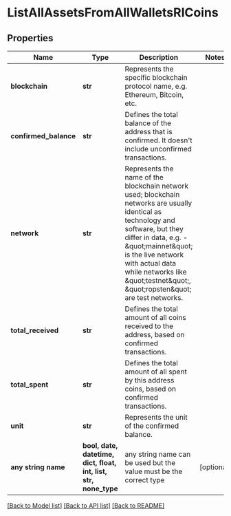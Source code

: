 # ListAllAssetsFromAllWalletsRICoins


## Properties
Name | Type | Description | Notes
------------ | ------------- | ------------- | -------------
**blockchain** | **str** | Represents the specific blockchain protocol name, e.g. Ethereum, Bitcoin, etc. | 
**confirmed_balance** | **str** | Defines the total balance of the address that is confirmed. It doesn&#39;t include unconfirmed transactions. | 
**network** | **str** | Represents the name of the blockchain network used; blockchain networks are usually identical as technology and software, but they differ in data, e.g. - \&quot;mainnet\&quot; is the live network with actual data while networks like \&quot;testnet\&quot;, \&quot;ropsten\&quot; are test networks. | 
**total_received** | **str** | Defines the total amount of all coins received to the address, based on confirmed transactions. | 
**total_spent** | **str** | Defines the total amount of all spent by this address coins, based on confirmed transactions. | 
**unit** | **str** | Represents the unit of the confirmed balance. | 
**any string name** | **bool, date, datetime, dict, float, int, list, str, none_type** | any string name can be used but the value must be the correct type | [optional]

[[Back to Model list]](../README.md#documentation-for-models) [[Back to API list]](../README.md#documentation-for-api-endpoints) [[Back to README]](../README.md)


